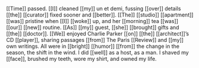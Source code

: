[[Time]] passed. [[I]] cleaned [[my]] un et demi, fussing [[over]] details [[the]] [[curator]] fixed sooner and [[better]]. [[The]] [[studio]] [[apartment]] [[was]] pristine when [[I]] [[woke]] up, and her [[morning]] tea [[was]] [[our]] [[new]] routine. [[As]] [[my]] guest, [[she]] [[brought]] gifts and [[the]] [[doctor]]. [[We]] enjoyed Charlie Parker [[on]] [[the]] [[architect]]’s CD [[player]], sharing passages [[from]] The Paris [[Review]] and [[my]] own writings. All were in [[bright]] [[humor]] [[from]] the change in the season, the shift in the wind. I did [[well]] as a host, as a man. I shaved my [[face]], brushed my teeth, wore my shirt, and owned my life.